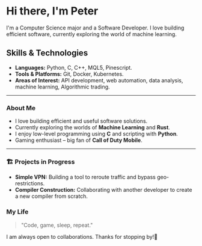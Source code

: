 # Hi there, I'm Peter

I'm a Computer Science major and a Software Developer. I love building efficient software, currently exploring the world of machine learning.


## Skills & Technologies

- **Languages:** Python, C, C++, MQL5, Pinescript.
- **Tools & Platforms:** Git, Docker, Kubernetes.
- **Areas of Interest:** API development, web automation, data analysis, machine learning, Algorithmic trading.  

---

### About Me

- I love building efficient and useful software solutions.
- Currently exploring the worlds of **Machine Learning** and **Rust**.
- I enjoy low-level programming using **C** and scripting with **Python**.
- Gaming enthusiast – big fan of **Call of Duty Mobile**.

---

### 🏗️ Projects in Progress

- **Simple VPN:** Building a tool to reroute traffic and bypass geo-restrictions.
- **Compiler Construction:** Collaborating with another developer to create a new compiler from scratch.

### My Life
> "Code, game, sleep, repeat."

I am always open to collaborations. Thanks for stopping by!🙂
